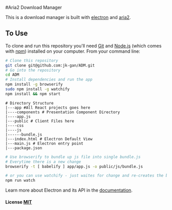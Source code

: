 #Aria2 Download Manager

This is a download manager is built with [electron](http://electron.atom.io) and [aria2](https://aria2.github.io).

## To Use

To clone and run this repository you'll need [Git](https://git-scm.com) and [Node.js](https://nodejs.org/en/download/) (which comes with [npm](http://npmjs.com)) installed on your computer. From your command line:

```bash
# Clone this repository
git clone git@github.com:jk-gan/ADM.git
# Go into the repository
cd ADM
# Install dependencies and run the app
npm install -g browserify 
sudo npm install -g watchify
npm install && npm start
```

```
# Directory Structure
|---app #All React projects goes here
|----components # Presentation Component Directory
|----app.js
|---public # Client Files here
|----css
|----js
|------bundle.js
|---index.html # Electron Default View
|---main.js # Electron entry point
|---package.json
```

```bash
# Use browserify to bundle up js file into single bundle.js
# Everytime there is a new change
browserify -t [ babelify ] app/app.js -o public/js/bundle.js 

# or you can use watchify - just waites for change and re-creates the bundle
npm run watch
```

Learn more about Electron and its API in the [documentation](http://electron.atom.io/docs/latest).

#### License [MIT](LICENSE.md)